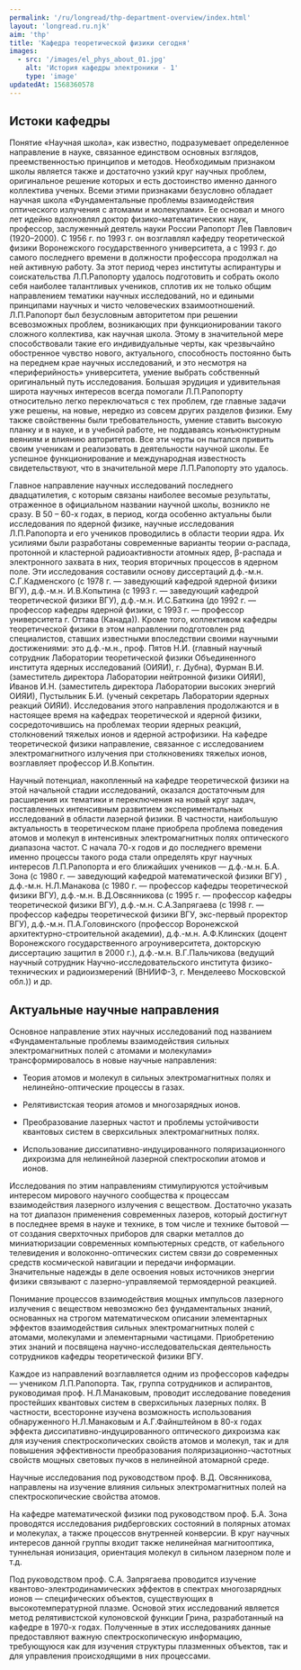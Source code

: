 ```yaml
---
permalink: '/ru/longread/thp-department-overview/index.html'
layout: 'longread.ru.njk'
aim: 'thp'
title: 'Кафедра теоретической физики сегодня'
images:
  - src: '/images/el_phys_about_01.jpg'
    alt: 'История кафедры электроники - 1'
    type: 'image'
updatedAt: 1568360578
---
```

Истоки кафедры
--------------

Понятие «Научная школа», как известно, подразумевает определенное направление в науке, связанное единством основных взглядов, преемственностью принципов и методов. Необходимым признаком школы является также и достаточно узкий круг научных проблем, оригинальное решение которых и есть достоинство именно данного коллектива ученых. Всеми этими признаками безусловно обладает научная школа «Фундаментальные проблемы взаимодействия оптического излучения с атомами и молекулами». Ее основал и много лет идейно вдохновлял доктор физико-математических наук, профессор, заслуженный деятель науки России Рапопорт Лев Павлович (1920–2000). С 1956 г. по 1993 г. он возглавлял кафедру теоретической физики Воронежского государственного университета, а с 1993 г. до самого последнего времени в должности профессора продолжал на ней активную работу. За этот период через институты аспирантуры и соискательства Л.П.Рапопорту удалось подготовить и собрать около себя наиболее талантливых учеников, сплотив их не только общим направлением тематики научных исследований, но и едиными принципами научных и чисто человеческих взаимоотношений. Л.П.Рапопорт был безусловным авторитетом при решении всевозможных проблем, возникающих при функционировании такого сложного коллектива, как научная школа. Этому в значительной мере способствовали такие его индивидуальные черты, как чрезвычайно обостренное чувство нового, актуального, способность постоянно быть на переднем крае научных исследований, и это несмотря на «периферийность» университета, умение выбрать собственный оригинальный путь исследования. Большая эрудиция и удивительная широта научных интересов всегда помогали Л.П.Рапопорту относительно легко переключаться с тех проблем, где главные задачи уже решены, на новые, нередко из совсем других разделов физики. Ему также свойственны были требовательность, умение ставить высокую планку и в науке, и в учебной работе, не поддаваясь конъюнктурным веяниям и влиянию авторитетов. Все эти черты он пытался привить своим ученикам и реализовать в деятельности научной школы. Ее успешное функционирование и международная известность свидетельствуют, что в значительной мере Л.П.Рапопорту это удалось.

Главное направление научных исследований последнего двадцатилетия, с которым связаны наиболее весомые результаты, отраженное в официальном названии научной школы, возникло не сразу. В 50 – 60-х годах, в период, когда особенно актуальны были исследования по ядерной физике, научные исследования Л.П.Рапопорта и его учеников проводились в области теории ядра. Их усилиями были разработаны современные варианты теории α-распада, протонной и кластерной радиоактивности атомных ядер, β-распада и электронного захвата в них, теория вторичных процессов в ядерном поле. Эти исследования составили основу диссертаций д.ф.-м.н. С.Г.Кадменского (с 1978 г. — заведующий кафедрой ядерной физики ВГУ), д.ф.-м.н. И.В.Копытина (с 1993 г. — заведующий кафедрой теоретической физики ВГУ), д.ф.-м.н. И.С.Баткина (до 1992 г. — профессор кафедры ядерной физики, с 1993 г. — профессор университета г. Оттава (Канада)). Кроме того, коллективом кафедры теоретической физики в этом направлении подготовлен ряд специалистов, ставших известными впоследствии своими научными достижениями: это д.ф.-м.н., проф. Пятов Н.И. (главный научный сотрудник Лаборатории теоретической физики Объединенного института ядерных исследований (ОИЯИ), г. Дубна), Фурман В.И. (заместитель директора Лаборатории нейтронной физики ОИЯИ), Иванов И.Н. (заместитель директора Лаборатории высоких энергий ОИЯИ), Пустыльник Б.И. (ученый секретарь Лаборатории ядерных реакций ОИЯИ). Исследования этого направления продолжаются и в настоящее время на кафедрах теоретической и ядерной физики, сосредоточившись на проблемах теории ядерных реакций, столкновений тяжелых ионов и ядерной астрофизики. На кафедре теоретической физики направление, связанное с исследованием электромагнитного излучения при столкновениях тяжелых ионов, возглавляет профессор И.В.Копытин.

Научный потенциал, накопленный на кафедре теоретической физики на этой начальной стадии исследований, оказался достаточным для расширения их тематики и переключения на новый круг задач, поставленных интенсивным развитием экспериментальных исследований в области лазерной физики. В частности, наибольшую актуальность в теоретическом плане приобрела проблема поведения атомов и молекул в интенсивных электромагнитных полях оптического диапазона частот. С начала 70-х годов и до последнего времени именно процессы такого рода стали определять круг научных интересов Л.П.Рапопорта и его ближайших учеников — д.ф.-м.н. Б.А. Зона (с 1980 г. — заведующий кафедрой математической физики ВГУ) , д.ф.-м.н. Н.Л.Манакова (с 1980 г. — профессор кафедры теоретической физики ВГУ), д.ф.-м.н. В.Д.Овсянникова (с 1995 г. — профессор кафедры теоретической физики ВГУ), д.ф.-м.н. С.А.Запрягаева (с 1998 г. — профессор кафедры теоретической физики ВГУ, экс-первый проректор ВГУ), д.ф.-м.н. П.А.Головинского (профессор Воронежской архитектурно-строительной академии), д.ф.-м.н. А.Ф.Клинских (доцент Воронежского государственного агроуниверситета, докторскую диссертацию защитил в 2000 г.), д.ф.-м.н. В.Г.Пальчикова (ведущий научный сотрудник Научно-исследовательского института физико-технических и радиоизмерений (ВНИИФ-3, г. Менделеево Московской обл.)) и др.

Актуальные научные направления
------------------------------

Основное направление этих научных исследований под названием «Фундаментальные проблемы взаимодействия сильных электромагнитных полей с атомами и молекулами» трансформировалось в новые научные направления:

- Теория атомов и молекул в сильных электромагнитных полях и нелинейно-оптические процессы в газах.

- Релятивистская теория атомов и многозарядных ионов.

- Преобразование лазерных частот и проблемы устойчивости квантовых систем в сверхсильных электромагнитных полях.

- Использование диссипативно-индуцированного поляризационного дихроизма для нелинейной лазерной спектроскопии атомов и ионов.


Исследования по этим направлениям стимулируются устойчивым интересом мирового научного сообщества к процессам взаимодействия лазерного излучения с веществом. Достаточно указать на тот диапазон применения современных лазеров, который достигнут в последнее время в науке и технике, в том числе и технике бытовой — от создания сверхточных приборов для сварки металлов до миниатюризации современных компьютерных средств, от кабельного телевидения и волоконно-оптических систем связи до современных средств космической навигации и передачи информации. Значительные надежды в деле освоения новых источников энергии физики связывают с лазерно-управляемой термоядерной реакцией.

Понимание процессов взаимодействия мощных импульсов лазерного излучения с веществом невозможно без фундаментальных знаний, основанных на строгом математическом описании элементарных эффектов взаимодействия сильных электромагнитных полей с атомами, молекулами и элементарными частицами. Приобретению этих знаний и посвящена научно-исследовательская деятельность сотрудников кафедры теоретической физики ВГУ.

Каждое из направлений возглавляется одним из профессоров кафедры — учеником Л.П.Рапопорта. Так, группа сотрудников и аспирантов, руководимая проф. Н.Л.Манаковым, проводит исследование поведения простейших квантовых систем в сверхсильных лазерных полях. В частности, всесторонне изучена возможность использования обнаруженного Н.Л.Манаковым и А.Г.Файнштейном в 80-х годах эффекта диссипативно-индуцированного оптического дихроизма как для изучения спектроскопических свойств атомов и молекул, так и для повышения эффективности преобразования поляризационно-частотных свойств мощных световых пучков в нелинейной атомарной среде.

Научные исследования под руководством проф. В.Д. Овсянникова, направлены на изучение влияния сильных электромагнитных полей на спектроскопические свойства атомов.

На кафедре математической физики под руководством проф. Б.А. Зона проводятся исследования ридберговских состояний в полярных атомах и молекулах, а также процессов внутренней конверсии. В круг научных интересов данной группы входит также нелинейная магнитооптика, туннельная ионизация, ориентация молекул в сильном лазерном поле и т.д.

Под руководством проф. С.А. Запрягаева проводится изучение квантово-электродинамических эффектов в спектрах многозарядных ионов — специфических объектов, существующих в высокотемпературной плазме. Основой этих исследований является метод релятивистской кулоновской функции Грина, разработанный на кафедре в 1970-х годах. Полученные в этих исследованиях данные предоставляют важную спектроскопическую информацию, требующуюся как для изучения структуры плазменных объектов, так и для управления происходящими в них процессами.

